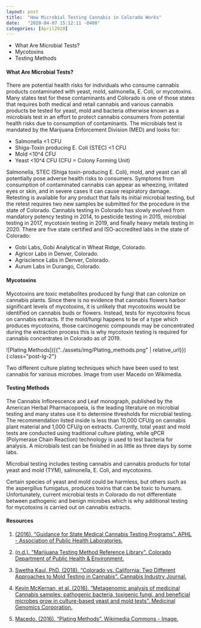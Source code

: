 ```yaml
---
layout: post
title:  "How Microbial Testing Cannabis in Colorado Works"
date:   "2020-04-07 15:12:11 -0400"
categories: [April2020]
---
```




* What Are Microbial Tests?
* Mycotoxins
* Testing Methods




#### What Are Microbial Tests?
There are potential health risks for individuals who consume cannabis products contaminated with yeast, mold, salmonella, E. Coli, or mycotoxins. Many states test for these contaminants and Colorado is one of those states that requires both medical and retail cannabis and various cannabis products be tested for yeast, mold and bacteria otherwise known as a microbials test in an effort to protect cannabis consumers from potential health risks due to consumption of contaminants. The microbials test is mandated by the Marijuana Enforcement Division (MED) and looks for: 

* Salmonella <1 CFU
* Shiga-Toxin producing E. Coli (STEC) <1 CFU
* Mold <10^4 CFU
* Yeast <10^4 CFU
(CFU = Colony Forming Unit)


Salmonella, STEC (Shiga toxin-producing E. Coli), mold, and yeast can all potentially pose adverse health risks to consumers. Symptoms from consumption of contaminated cannabis can appear as wheezing, irritated eyes or skin, and in severe cases it can cause respiratory damage. Retesting is available for any product that fails its initial microbial testing, but the retest requires two new samples be submitted for the procedure in the state of Colorado. Cannabis testing in Colorado has slowly evolved from mandatory potency testing in 2014, to pesticide testing in 2015, microbial testing in 2017, mycotoxin testing in 2019, and finally heavy metals testing in 2020. There are five state certified and ISO-accredited labs in the state of Colorado:

* Gobi Labs, Gobi Analytical in Wheat Ridge, Colorado.
* Agricor Labs in Denver, Colorado. 
* Agriscience Labs in Denver, Colorado.
* Aurum Labs in Durango, Colorado. 

#### Mycotoxins
Mycotoxins are toxic metabolites produced by fungi that can colonize on cannabis plants. Since there is no evidence that cannabis flowers harbor significant levels of mycotoxins, it is unlikely that mycotoxins would be identified on cannabis buds or flowers. Instead, tests for mycotoxins focus on cannabis extracts. If the mold/fungi happens to be of a type which produces mycotoxins, those carcinogenic compounds may be concentrated during the extraction process this is why mycotoxin testing is required for cannabis concentrates in Colorado as of 2019. 


![Plating Methods]({{"../assets/img/Plating_methods.png" | relative_url}}){:class="post-lg-2"}
<div class="text-center blog-caption">
Two different culture plating techniques which have been used to test cannabis for various microbes. Image from user Macedo on Wikimedia. 
</div>


#### Testing Methods
The Cannabis Inflorescence and Leaf monograph, published by the American Herbal Pharmacopoeia, is the leading literature on microbial testing and many states use it to determine thresholds for microbial testing. The recommendation listed inside is less than 10,000 CFU/g on cannabis plant material and 1,000 CFU/g on extracts. Currently, total yeast and mold tests are conducted using traditional culture plating, while qPCR (Polymerase Chain Reaction) technology is used to test bacteria for analysis. A microbials test can be finished in as little as three days by some labs. 


<div class="text-center blog-quote">
Microbial testing includes testing cannabis and cannabis products for total yeast and mold (TYM), salmonella, E. Coli, and mycotoxins.
</div>


Certain species of yeast and mold could be harmless, but others such as the aspergillus fumigatus, produces toxins that can be toxic to humans. Unfortunately, current microbial tests in Colorado do not differentiate between pathogenic and benign microbes which is why additional testing for mycotoxins is carried out on cannabis extracts. 





#### Resources
1. <a href="https://www.aphl.org/aboutAPHL/publications/Documents/EH-Guide-State-Med-Cannabis-052016.pdf&ved=2ahUKEwjmlaeu2tPoAhUQRqwKHfgfDg0QFjAEegQICRAB&usg=AOvVaw0_iszM0uR_juYkJGODhDJw"> (2016). "Guidance for State Medical Cannabis Testing Programs". APHL - Association of Public Health Laboratories. 
</a>

2. <a href="https://www.colorado.gov/pacific/cdphe/inspection-retail-marijuana-testing-facilities"> (n.d.). "Marijuana Testing Method Reference Library". Colorado Department of Public Health &amp; Environment. 
</a>

3. <a href="https://cannabisindustryjournal.com/feature_article/colorado-vs-california-two-different-approaches-to-mold-testing-in-cannabis/"> Swetha Kaul, PhD. (2018). “Colorado vs. California: Two Different Approaches to Mold Testing in Cannabis”. Cannabis Industry Journal. 
</a>

4. <a href="https://f1000research.com/articles/5-2471/v1"> Kevin McKernan, et al. (2016). “Metagenomic analysis of medicinal Cannabis samples; pathogenic bacteria, toxigenic fungi, and beneficial microbes grow in culture-based yeast and mold tests”. Medicinal Genomics Corporation. 
</a>

5. <a href="https://commons.wikimedia.org/wiki/File:Plating_methods.svg"> Macedo. (2016). “Plating Methods”. Wikimedia Commons - Image. </a>




